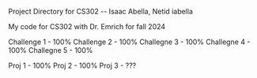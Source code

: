 Project Directory for CS302 -- Isaac Abella, Netid iabella

My code for CS302 with Dr. Emrich for fall 2024

Challenge 1 - 100%
Challenge 2 - 100%
Challegne 3 - 100%
Challegne 4 - 100%
Challegne 5 - 100%


Proj 1 - 100%
Proj 2 - 100%
Proj 3 - ???


